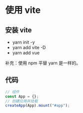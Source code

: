 # 使用 vite

## 安装 vite

- yarn init -y
- yarn add vite -D
- yarn add vue

补充：使用 npm 平替 yarn 是一样的。

## 代码

```js
// 组件
const App = {};
// 创建应用并挂载
createApp(App).mount("#app");
```
